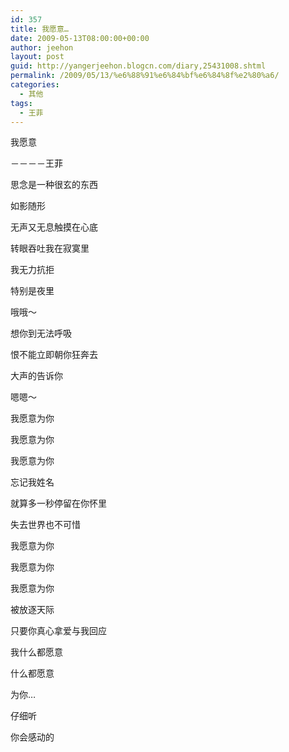 ```yaml
---
id: 357
title: 我愿意…
date: 2009-05-13T08:00:00+00:00
author: jeehon
layout: post
guid: http://yangerjeehon.blogcn.com/diary,25431008.shtml
permalink: /2009/05/13/%e6%88%91%e6%84%bf%e6%84%8f%e2%80%a6/
categories:
  - 其他
tags:
  - 王菲
---
```

我愿意
  
－－－－王菲
  
思念是一种很玄的东西
  
如影随形
  
无声又无息触摸在心底
  
转眼吞吐我在寂寞里
  
我无力抗拒
  
特别是夜里
  
哦哦～
  
想你到无法呼吸
  
恨不能立即朝你狂奔去
  
大声的告诉你
  
嗯嗯～
  
我愿意为你
  
我愿意为你
  
我愿意为你
  
忘记我姓名
  
就算多一秒停留在你怀里
  
失去世界也不可惜
  
我愿意为你
  
我愿意为你
  
我愿意为你
  
被放逐天际
  
只要你真心拿爱与我回应
  
我什么都愿意
  
什么都愿意
  
为你…

仔细听
  
你会感动的